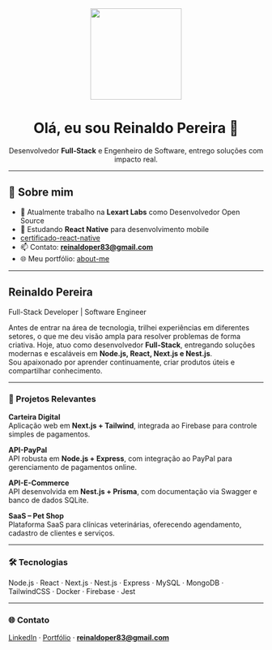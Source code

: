 <!-- Banner central animado -->
<div align="center">
  <img src="https://media.giphy.com/media/M9gbBd9nbDrOTu1Mqx/giphy.gif" width="180"/>
</div>

<h1 align="center">Olá, eu sou Reinaldo Pereira 👋</h1>

<p align="center">
  Desenvolvedor <strong>Full‑Stack</strong> e Engenheiro de Software, entrego soluções com impacto real.
</p>

---

## 🚀 Sobre mim

- 💼 Atualmente trabalho na **Lexart Labs** como Desenvolvedor Open Source  
- 📱 Estudando **React Native** para desenvolvimento mobile  
- [certificado-react-native](https://hermes.dio.me/certificates/MGYKVKKU.pdf)
- 📫 Contato: **reinaldoper83@gmail.com**  
- 🌐 Meu portfólio: [about-me](https://about-me-two-kohl.vercel.app/)

---

## Reinaldo Pereira  
Full-Stack Developer | Software Engineer  

Antes de entrar na área de tecnologia, trilhei experiências em diferentes setores, o que me deu visão ampla para resolver problemas de forma criativa. Hoje, atuo como desenvolvedor **Full-Stack**, entregando soluções modernas e escaláveis em **Node.js, React, Next.js e Nest.js**.  
Sou apaixonado por aprender continuamente, criar produtos úteis e compartilhar conhecimento.  

---

### 🚀 Projetos Relevantes  

**Carteira Digital**  
Aplicação web em **Next.js + Tailwind**, integrada ao Firebase para controle simples de pagamentos.  

**API-PayPal**  
API robusta em **Node.js + Express**, com integração ao PayPal para gerenciamento de pagamentos online.  

**API-E-Commerce**  
API desenvolvida em **Nest.js + Prisma**, com documentação via Swagger e banco de dados SQLite.  

**SaaS – Pet Shop**  
Plataforma SaaS para clínicas veterinárias, oferecendo agendamento, cadastro de clientes e serviços.  

---

### 🛠️ Tecnologias  

Node.js · React · Next.js · Nest.js · Express · MySQL · MongoDB · TailwindCSS · Docker · Firebase · Jest  

---

### 🌐 Contato  

[LinkedIn](https://linkedin.com/in/reinaldo-pereira-9222a27a/) · [Portfólio](https://about-me-two-kohl.vercel.app/) · **reinaldoper83@gmail.com**

